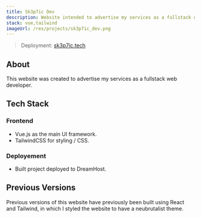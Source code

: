 ```yaml
---
title: Sk3p7ic Dev
description: Website intended to advertise my services as a fullstack developer.
stack: vue,tailwind
imageUrl: /res/projects/sk3p7ic_dev.png
---
```


> Deployment: [sk3p7ic.tech](https://sk3p7ic.tech)

## About

This website was created to advertise my services as a fullstack web developer.

## Tech Stack

### Frontend

- Vue.js as the main UI framework.
- TailwindCSS for styling / CSS.

### Deployement

- Built project deployed to DreamHost.

## Previous Versions

Previous versions of this website have previously been built using React and Tailwind, in which I styled the website to have a neubrutalist theme.
